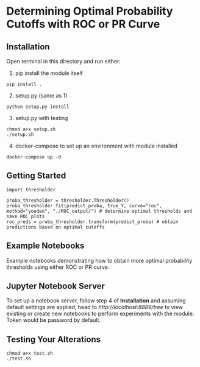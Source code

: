 # Determining Optimal Probability Cutoffs with ROC or PR Curve
## Installation
Open terminal in this directory and run either:
1. pip install the module itself
```
pip install .
```
2. setup.py (same as 1)
```
python setup.py install
```
3. setup.py with testing
```
chmod a+x setup.sh
./setup.sh
```
4. docker-compose to set up an environment with module installed
```
docker-compose up -d
```

## Getting Started
```
import thresholder

proba_thresholder = thresholder.Thresholder()
proba_thresholder.fit(predict_proba, true_Y, curve="roc", method="youden", "./ROC_output/") # determine optimal thresholds and save ROC plots
roc_preds = proba_thresholder.transform(predict_proba) # obtain predictions based on optimal cutoffs
```

## Example Notebooks

Example notebooks demonstrating how to obtain more optimal probability thresholds using either ROC or PR curve.

## Jupyter Notebook Server
To set up a notebook server, follow step 4 of **Installation** and assuming default settings are applied, head to *http://localhost:8889/tree* to view existing or create new notebooks to perform experiments with the module. Token would be password by default.

## Testing Your Alterations
```
chmod a+x test.sh
./test.sh
```